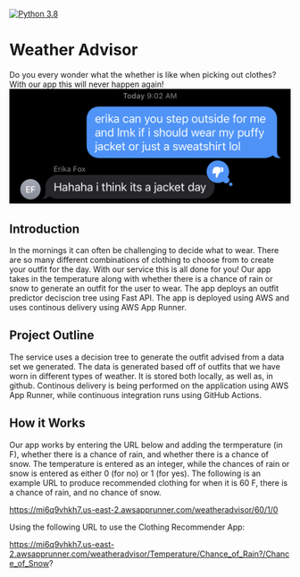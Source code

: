 [![Python 3.8](https://github.com/erikanfox/WeatherAdvisor/actions/workflows/main.yml/badge.svg)](https://github.com/erikanfox/WeatherAdvisor/actions/workflows/main.yml)

# Weather Advisor

Do you every wonder what the whether is like when picking out clothes? With our app this will never happen again!
![Word Cloud](/Images/Text.png)

## Introduction
In the mornings it can often be challenging to decide what to wear. There are so many different combinations of clothing to choose from to create your outfit for the day. With our service this is all done for you! Our app takes in the temperature along with whether there is a chance of rain or snow to generate an outfit for the user to wear. The app deploys an outfit predictor deciscion tree using Fast API. The app is deployed using AWS and uses continous delivery using AWS App Runner.

## Project Outline
The service uses a decision tree to generate the outfit advised from a data set we generated. The data is generated based off of outfits that we have worn in different types of weather. It is stored both locally, as well as, in github. Continous delivery is being performed on the application using AWS App Runner, while continuous integration runs using GitHub Actions.

## How it Works
Our app works by entering the URL below and adding the termperature (in F), whether there is a chance of rain, and whether there is a chance of snow. The temperature is entered as an integer, while the chances of rain or snow is entered as either 0 (for no) or 1 (for yes). The following is an example URL to produce recommended clothing for when it is 60 F, there is a chance of rain, and no chance of snow.

https://mi6q9vhkh7.us-east-2.awsapprunner.com/weatheradvisor/60/1/0

Using the following URL to use the Clothing Recommender App:

https://mi6q9vhkh7.us-east-2.awsapprunner.com/weatheradvisor/Temperature/Chance_of_Rain?/Chance_of_Snow?
